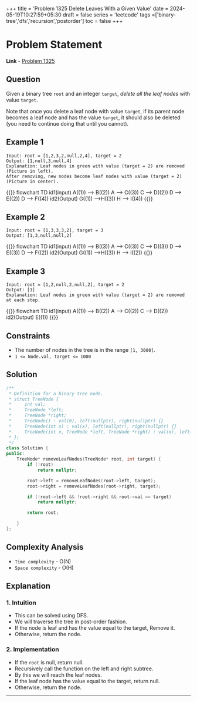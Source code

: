 +++
title = 'Problem 1325 Delete Leaves With a Given Value'
date = 2024-05-19T10:27:59+05:30
draft = false
series = 'leetcode'
tags =['binary-tree','dfs','recursion','postorder']
toc = false
+++

# Problem Statement

**Link** - [Problem 1325](https://leetcode.com/problems/delete-leaves-with-a-given-value/description/)

## Question

Given a binary tree `root` and an integer `target`, _delete all the leaf nodes_ with value `target`.

Note that once you delete a leaf node with value `target`, if its parent node becomes a leaf node and has the value `target`, it should also be deleted (you need to continue doing that until you cannot).

## Example 1

```text
Input: root = [1,2,3,2,null,2,4], target = 2
Output: [1,null,3,null,4]
Explanation: Leaf nodes in green with value (target = 2) are removed (Picture in left).
After removing, new nodes become leaf nodes with value (target = 2) (Picture in center).
```

{{<mermaid>}}
flowchart TD
id1(input)
A((1)) --> B((2))
A --> C((3))
C --> D((2))
D --> E((2))
D --> F((4))
id2(Output)
G((1)) -->H((3))
H --> I((4))
{{</mermaid>}}

## Example 2

```text
Input: root = [1,3,3,3,2], target = 3
Output: [1,3,null,null,2]
```

{{<mermaid>}}
flowchart TD
id1(input)
A((1)) --> B((3))
A --> C((3))
C --> D((3))
D --> E((3))
D --> F((2))
id2(Output)
G((1)) -->H((3))
H --> I((2))
{{</mermaid>}}

## Example 3

```text
Input: root = [1,2,null,2,null,2], target = 2
Output: [1]
Explanation: Leaf nodes in green with value (target = 2) are removed at each step.
```

{{<mermaid>}}
flowchart TD
id1(input)
A((1)) --> B((2))
A --> C((2))
C --> D((2))
id2(Output)
E((1))
{{</mermaid>}}

## Constraints

- The number of nodes in the tree is in the range `[1, 3000]`.
- `1 <= Node.val, target <= 1000`

## Solution

```cpp
/**
 * Definition for a binary tree node.
 * struct TreeNode {
 *     int val;
 *     TreeNode *left;
 *     TreeNode *right;
 *     TreeNode() : val(0), left(nullptr), right(nullptr) {}
 *     TreeNode(int x) : val(x), left(nullptr), right(nullptr) {}
 *     TreeNode(int x, TreeNode *left, TreeNode *right) : val(x), left(left), right(right) {}
 * };
 */
class Solution {
public:
    TreeNode* removeLeafNodes(TreeNode* root, int target) {
        if (!root)
            return nullptr;

        root->left = removeLeafNodes(root->left, target);
        root->right = removeLeafNodes(root->right, target);

        if (!root->left && !root->right && root->val == target)
            return nullptr;

        return root;

    }
};
```

## Complexity Analysis

- `Time complexity` - O(N)
- `Space complexity` - O(H)

## Explanation

### 1. Intuition

- This can be solved using DFS.
- We will traverse the tree in post-order fashion.
- If the node is leaf and has the value equal to the target, Remove it.
- Otherwise, return the node.

### 2. Implementation

- If the `root` is null, return null.
- Recursively call the function on the left and right subtree.
- By this we will reach the leaf nodes.
- If the leaf node has the value equal to the target, return null.
- Otherwise, return the node.

---

